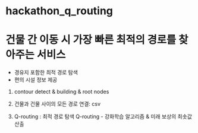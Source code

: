 # hackathon_q_routing

건물 간 이동 시 가장 빠른 최적의 경로를 찾아주는 서비스
==========================================================
- 경유지 포함한 최적 경로 탐색
- 편의 시설 정보 제공


1) contour detect & building & root nodes

2) 건물과 건물 사이의 모든 경로 연결: csv

3) Q-routing : 최적 경로 탐색
Q-routing - 강화학습 알고리즘  & 미래 보상의 최솟값 산출
